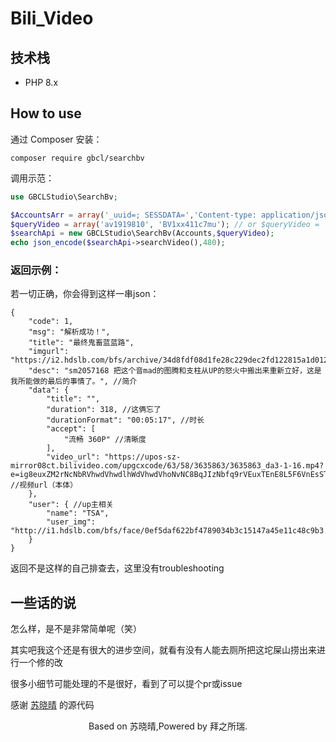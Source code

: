 # Bili_Video

## 技术栈

- PHP 8.x

## How to use

通过 Composer 安装：

```shell
composer require gbcl/searchbv
```

调用示范：

```php
use GBCLStudio\SearchBv;

$AccountsArr = array('_uuid=; SESSDATA=','Content-type: application/json;charset=UTF-8','Mozilla/5.0 (balabala)'); // array(cookie,Content-type,UserAgent)
$queryVideo = array('av1919810', 'BV1xx411c7mu'); // or $queryVideo = 'BV1FD4y1776T';
$searchApi = new GBCLStudio\SearchBv(Accounts,$queryVideo);
echo json_encode($searchApi->searchVideo(),480);
```

### 返回示例：

若一切正确，你会得到这样一串json：

```
{
    "code": 1,
    "msg": "解析成功！",
    "title": "最终鬼畜蓝蓝路",
    "imgurl": "https://i2.hdslb.com/bfs/archive/34d8fdf08d1fe28c229dec2fd122815a1d012908.jpg",
    "desc": "sm2057168 把这个音mad的图腾和支柱从UP的怒火中搬出来重新立好，这是我所能做的最后的事情了。", //简介
    "data": {
        "title": "",
        "duration": 318, //这俩忘了
        "durationFormat": "00:05:17", //时长
        "accept": [
            "流畅 360P" //清晰度
        ],
        "video_url": "https://upos-sz-mirror08ct.bilivideo.com/upgcxcode/63/58/3635863/3635863_da3-1-16.mp4?e=ig8euxZM2rNcNbRVhwdVhwdlhWdVhwdVhoNvNC8BqJIzNbfq9rVEuxTEnE8L5F6VnEsSTx0vkX8fqJeYTj_lta53NCM=&uipk=5&nbs=1&deadline=1672852291&gen=playurlv2&os=bcache&oi=730840916&trid=0000a18c2d9a5c50444c8d14ffac381a6274h&mid=0&platform=html5&upsig=aa2bbbdb019d51d54980abc7fdb5631f&uparams=e,uipk,nbs,deadline,gen,os,oi,trid,mid,platform&cdnid=3843&bvc=vod&nettype=0&bw=51310&logo=80000000" //视频url（本体）
    },
    "user": { //up主相关
        "name": "TSA",
        "user_img": "http://i1.hdslb.com/bfs/face/0ef5daf622bf4789034b3c15147a45e11c48c9b3.jpg"
    }
}
```

返回不是这样的自己排查去，这里没有troubleshooting

## 一些话的说

怎么样，是不是非常简单呢（笑）

其实吧我这个还是有很大的进步空间，就看有没有人能去厕所把这坨屎山捞出来进行一个修的改

很多小细节可能处理的不是很好，看到了可以提个pr或issue

感谢 [苏晓晴](https://github.com/Suxiaoqinx/) 的源代码

<p align="center">Based on 苏晓晴,Powered by 拜之所瑞.</p>
